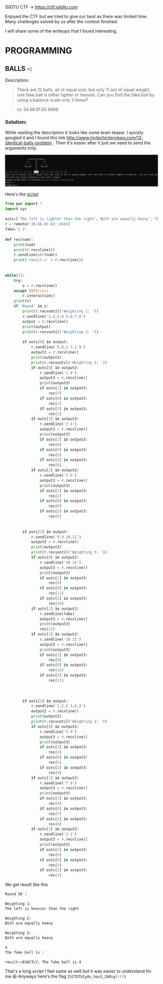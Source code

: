 ISIDTU CTF -> https://ctf.isitdtu.com


Enjoyed the CTF but we tried to give our best as there was limited time. Many challenges solved by us after the contest finished.

I will share some of the writeups that I found interesting.


# **PROGRAMMING**

## BALLS -:

Description: 


>There are 12 balls, all of equal size, but only 11 are of equal weight, one fake ball is either lighter or heavier. Can you find the fake ball by using a balance scale only 3 times?

>nc 34.68.81.63 6666


### Solution:
 
While reading the description it looks like some brain teaser. I quickly googled it and I found this link http://www.mytechinterviews.com/12-identical-balls-problem . Then it's easier after it just we need to send the arguments only.

![image](balls.png)

Here's the [script](balls.py)


```python
from pwn import *
import sys

outs=['The left is lighter than the right','Both are equally heavy','The left is heavier than the right']
r = remote('34.68.81.63',6666)
fake='1 2'

def res(num):
	print(num)
	print(r.recvline())
	r.sendline(str(num))
	print('result->' + r.recvline())
 
 
while(1):
	try:
		s = r.recvline()
	except EOFError:
		r.interactive()
	print(s)
	if 'Round' in s:
		print(r.recvuntil('Weighting 1: '))
		r.sendline('1,2,3,4 5,6,7,8')
		output = r.recvline()
		print(output)
		print(r.recvuntil('Weighting 2: '))
  
		if outs[0] in output:
			r.sendline('5,6,1 7,2,9')
			output2 = r.recvline()
			print(output2)
			print(r.recvuntil('Weighting 3: '))
			if outs[0] in output2:
				r.sendline('1 9')
				output3 = r.recvline()
				print(output3)
				if outs[1] in output3:
					res(7)
				if outs[0] in output3:
					res(1)
				if outs[2] in output3:
					res(1)
			if outs[1] in output2:
				r.sendline('3 4')
				output3 = r.recvline()
				print(output3)
				if outs[1] in output3:
					res(8)
				if outs[0] in output3:
					res(3)
				if outs[2] in output3:
					res(4)
			if outs[2] in output2:
				r.sendline('5 6')
				output3 = r.recvline()
				print(output3)
				if outs[1] in output3:
					res(2)
				if outs[0] in output3:
					res(6)
				if outs[2] in output3:
					res(5)


		if outs[1] in output:
			r.sendline('8,9 10,11')
			output2 = r.recvline()
			print(output2)
			print(r.recvuntil('Weighting 3: '))
			if outs[0] in output2:
				r.sendline('10 11')
				output3 = r.recvline()
				print(output3)
				if outs[1] in output3:
					res(9)
				if outs[0] in output3:
					res(11)
				if outs[2] in output3:
					res(10)
			if outs[1] in output2:
				r.sendline(fake)
				output3 = r.recvline()
				print(output3)
				res(12)
			if outs[2] in output2:
				r.sendline('10 11')
				output3 = r.recvline()
				print(output3)
				if outs[1] in output3:
					res(9)
				if outs[0] in output3:
					res(10)
				if outs[2] in output3:
					res(11)



		if outs[2] in output:
			r.sendline('1,2,5 3,6,9')
			output2 = r.recvline()
			print(output2)
			print(r.recvuntil('Weighting 3: '))
			if outs[0] in output2:
				r.sendline('5 9')
				output3 = r.recvline()
				print(output3)
				if outs[1] in output3:
					res(3)
				if outs[0] in output3:
					res(5)
				if outs[2] in output3:
					res(9)
			if outs[1] in output2:
				r.sendline('7 8')
				output3 = r.recvline()
				print(output3)
				if outs[1] in output3:
					res(4)
				if outs[0] in output3:
					res(7)
				if outs[2] in output3:
					res(8)
			if outs[2] in output2:
				r.sendline('1 2')
				output3 = r.recvline()
				print(output3)
				if outs[1] in output3:
					res(6)
				if outs[0] in output3:
					res(2)
				if outs[2] in output3:
					res(1)

```
We get result like this
```
Round 50 :

Weighting 1:
The left is heavier than the right

Weighting 2:
Both are equally heavy

Weighting 3:
Both are equally heavy

4
The fake ball is :

result->EXACTLY, The fake ball is 4
```

That's a long script I feel same as well but it was easier to understand for me.:smiley: 
Anyways here's the flag `ISITDTU{y0u_hav3_200iq!!!!}`

